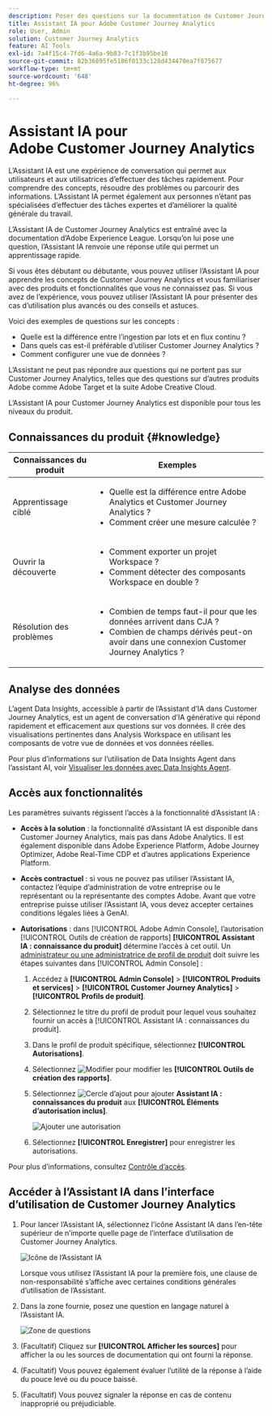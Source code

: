 ```yaml
---
description: Poser des questions sur la documentation de Customer Journey Analytics
title: Assistant IA pour Adobe Customer Journey Analytics
role: User, Admin
solution: Customer Journey Analytics
feature: AI Tools
exl-id: 7a4f15c4-7fd6-4a6a-9b83-7c1f3b95be16
source-git-commit: 82b36895fe5186f0133c128d434470ea7f875677
workflow-type: tm+mt
source-wordcount: '648'
ht-degree: 96%

---
```



# Assistant IA pour Adobe Customer Journey Analytics

L’Assistant IA est une expérience de conversation qui permet aux utilisateurs et aux utilisatrices d’effectuer des tâches rapidement. Pour comprendre des concepts, résoudre des problèmes ou parcourir des informations. L’Assistant IA permet également aux personnes n’étant pas spécialisées d’effectuer des tâches expertes et d’améliorer la qualité générale du travail.

L’Assistant IA de Customer Journey Analytics est entraîné avec la documentation d’Adobe Experience League. Lorsqu’on lui pose une question, l’Assistant IA renvoie une réponse utile qui permet un apprentissage rapide.

Si vous êtes débutant ou débutante, vous pouvez utiliser l’Assistant IA pour apprendre les concepts de Customer Journey Analytics et vous familiariser avec des produits et fonctionnalités que vous ne connaissez pas. Si vous avez de l’expérience, vous pouvez utiliser l’Assistant IA pour présenter des cas d’utilisation plus avancés ou des conseils et astuces.

Voici des exemples de questions sur les concepts :

* Quelle est la différence entre l’ingestion par lots et en flux continu ?
* Dans quels cas est-il préférable d’utiliser Customer Journey Analytics ?
* Comment configurer une vue de données ?

L’Assistant ne peut pas répondre aux questions qui ne portent pas sur Customer Journey Analytics, telles que des questions sur d’autres produits Adobe comme Adobe Target et la suite Adobe Creative Cloud.

L’Assistant IA pour Customer Journey Analytics est disponible pour tous les niveaux du produit.

## Connaissances du produit {#knowledge}

| Connaissances du produit | Exemples |
| --- | --- |
| Apprentissage ciblé | <ul><li>Quelle est la différence entre Adobe Analytics et Customer Journey Analytics ?</li><li>Comment créer une mesure calculée ?</li></ul> |
| Ouvrir la découverte | <ul><li>Comment exporter un projet Workspace ?</li><li>Comment détecter des composants Workspace en double ?</li></ul> |
| Résolution des problèmes | <ul><li>Combien de temps faut-il pour que les données arrivent dans CJA ?</li><li>Combien de champs dérivés peut-on avoir dans une connexion Customer Journey Analytics ?</li></ul> |

## Analyse des données

L’agent Data Insights, accessible à partir de l’Assistant d’IA dans Customer Journey Analytics, est un agent de conversation d’IA générative qui répond rapidement et efficacement aux questions sur vos données. Il crée des visualisations pertinentes dans Analysis Workspace en utilisant les composants de votre vue de données et vos données réelles.

Pour plus d’informations sur l’utilisation de Data Insights Agent dans l’assistant AI, voir [Visualiser les données avec Data Insights Agent](/help/data-analysis-ai.md).

## Accès aux fonctionnalités

Les paramètres suivants régissent l’accès à la fonctionnalité d’Assistant IA :

* **Accès à la solution** : la fonctionnalité d’Assistant IA est disponible dans Customer Journey Analytics, mais pas dans Adobe Analytics. Il est également disponible dans Adobe Experience Platform, Adobe Journey Optimizer, Adobe Real-Time CDP et d’autres applications Experience Platform.

* **Accès contractuel** : si vous ne pouvez pas utiliser l’Assistant IA, contactez l’équipe d’administration de votre entreprise ou le représentant ou la représentante des comptes Adobe. Avant que votre entreprise puisse utiliser l’Assistant IA, vous devez accepter certaines conditions légales liées à GenAI.

* **Autorisations** : dans [!UICONTROL Adobe Admin Console], l’autorisation [!UICONTROL Outils de création de rapports] **[!UICONTROL Assistant IA : connaissance du produit]** détermine l’accès à cet outil. Un [administrateur ou une administratrice de profil de produit](https://helpx.adobe.com/fr/enterprise/using/manage-product-profiles.html) doit suivre les étapes suivantes dans [!UICONTROL Admin Console] :
   1. Accédez à **[!UICONTROL Admin Console]** > **[!UICONTROL Produits et services]** > **[!UICONTROL Customer Journey Analytics]** > **[!UICONTROL Profils de produit]**.
   1. Sélectionnez le titre du profil de produit pour lequel vous souhaitez fournir un accès à [!UICONTROL Assistant IA : connaissances du produit].
   1. Dans le profil de produit spécifique, sélectionnez **[!UICONTROL Autorisations]**.
   1. Sélectionnez ![Modifier](/help/assets/icons/Edit.svg) pour modifier les **[!UICONTROL Outils de création des rapports]**.
   1. Sélectionnez ![Cercle d’ajout](/help/assets/icons/AddCircle.svg) pour ajouter **Assistant IA : connaissances du produit** aux **[!UICONTROL Éléments d’autorisation inclus]**.

      ![Ajouter une autorisation](assets/ai-assistant-permissions.png)

   1. Sélectionnez **[!UICONTROL Enregistrer]** pour enregistrer les autorisations.

Pour plus d’informations, consultez [Contrôle d’accès](/help/technotes/access-control.md#access-control).

## Accéder à l’Assistant IA dans l’interface d’utilisation de Customer Journey Analytics

1. Pour lancer l’Assistant IA, sélectionnez l’icône Assistant IA dans l’en-tête supérieur de n’importe quelle page de l’interface d’utilisation de Customer Journey Analytics.

   ![Icône de l’Assistant IA](assets/ai-asst1.png)

   Lorsque vous utilisez l’Assistant IA pour la première fois, une clause de non-responsabilité s’affiche avec certaines conditions générales d’utilisation de l’Assistant.

1. Dans la zone fournie, posez une question en langage naturel à l’Assistant IA.

   ![Zone de questions](assets/ai-asst2.png)

1. (Facultatif) Cliquez sur **[!UICONTROL Afficher les sources]** pour afficher la ou les sources de documentation qui ont fourni la réponse.

1. (Facultatif) Vous pouvez également évaluer l’utilité de la réponse à l’aide du pouce levé ou du pouce baissé.

1. (Facultatif) Vous pouvez signaler la réponse en cas de contenu inapproprié ou préjudiciable.
